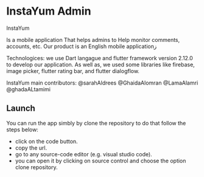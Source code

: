 # InstaYum Admin

InstaYum

Is a mobile application 
That helps admins to Help monitor comments, accounts, etc.
Our product is an English mobile applicationز


Technologices:
we use Dart langague and flutter framework version 2.12.0 to develop our application. As well as, we used some libraries like firebase, image picker, flutter rating bar, and flutter dialogflow.

InstaYum main contributors:
@sarahAldrees
@GhaidaAlomran
@LamaAlamri
@ghadaALtamimi

## Launch

You can run the app simbly by clone the repository to do that follow the steps below:

- click on the code button.
- copy the url.
- go to any source-code editor (e.g. visual studio code).
- you can open it by clicking on source control and choose the option clone repository.
